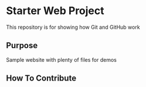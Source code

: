 # Starter Web Project

This repository is for showing how Git and GitHub work

## Purpose

Sample website with plenty of files for demos

## How To Contribute
